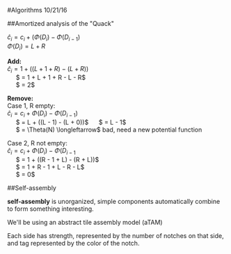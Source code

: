 #Algorithms 10/21/16

##Amortized analysis of the "Quack"

$\hat{c}_i = c_i + (\Phi(D_i) - \Phi(D_{i-1})$  
$\Phi(D_i) = L + R$  

**Add:**  
$\hat{c}_i = 1 + ((L + 1 + R) - (L + R))$  
&nbsp;&nbsp;&nbsp;&nbsp; $ = 1 + L + 1 + R - L - R$  
&nbsp;&nbsp;&nbsp;&nbsp; $ = 2$

**Remove:**  
Case 1, R empty:  
$\hat{c}_i = c_i + \Phi(D_i) - \Phi(D_{i - 1})$  
&nbsp;&nbsp;&nbsp;&nbsp; $ = L + ((L - 1) - (L + 0))$
&nbsp;&nbsp;&nbsp;&nbsp; $ = L - 1$  
&nbsp;&nbsp;&nbsp;&nbsp; $ = \Theta(N) \longleftarrow$ bad, need a new potential function

Case 2, R not empty:  
$\hat{c}_i = c_i + \Phi(D_i) - \Phi(D_{i - 1}$  
&nbsp;&nbsp;&nbsp;&nbsp; $ = 1 + ((R - 1 + L) - (R + L))$  
&nbsp;&nbsp;&nbsp;&nbsp; $ = 1 + R - 1 + L - R  - L$  
&nbsp;&nbsp;&nbsp;&nbsp; $ = 0$


##Self-assembly

**self-assembly** is unorganized, simple components automatically combine to form something interesting.

We'll be using an abstract tile assembly model (aTAM)

Each side has strength, represented by the number of notches on that side, and tag represented by the color of the notch.